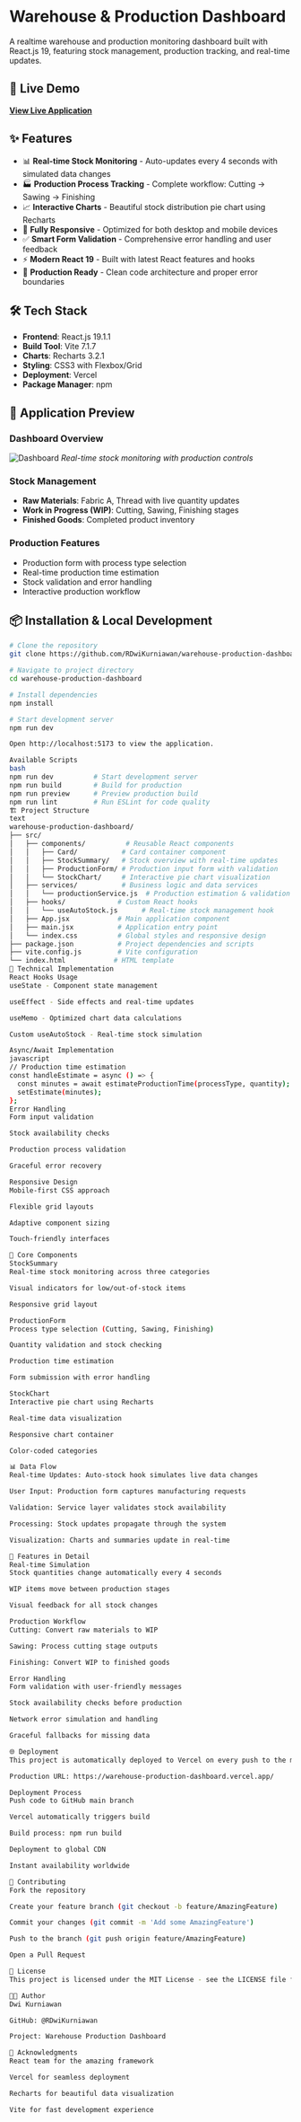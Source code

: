 # Warehouse & Production Dashboard

A realtime warehouse and production monitoring dashboard built with React.js 19, featuring stock management, production tracking, and real-time updates.

## 🚀 Live Demo

[**View Live Application**](https://warehouse-production-dashboard.vercel.app/)

## ✨ Features

- 📊 **Real-time Stock Monitoring** - Auto-updates every 4 seconds with simulated data changes
- 🏭 **Production Process Tracking** - Complete workflow: Cutting → Sawing → Finishing
- 📈 **Interactive Charts** - Beautiful stock distribution pie chart using Recharts
- 📱 **Fully Responsive** - Optimized for both desktop and mobile devices
- ✅ **Smart Form Validation** - Comprehensive error handling and user feedback
- ⚡ **Modern React 19** - Built with latest React features and hooks
- 🎯 **Production Ready** - Clean code architecture and proper error boundaries

## 🛠 Tech Stack

- **Frontend**: React.js 19.1.1
- **Build Tool**: Vite 7.1.7
- **Charts**: Recharts 3.2.1
- **Styling**: CSS3 with Flexbox/Grid
- **Deployment**: Vercel
- **Package Manager**: npm

## 📸 Application Preview

### Dashboard Overview
![Dashboard](https://via.placeholder.com/800x400/3498db/ffffff?text=Warehouse+Dashboard)
*Real-time stock monitoring with production controls*

### Stock Management
- **Raw Materials**: Fabric A, Thread with live quantity updates
- **Work in Progress (WIP)**: Cutting, Sawing, Finishing stages
- **Finished Goods**: Completed product inventory

### Production Features
- Production form with process type selection
- Real-time production time estimation
- Stock validation and error handling
- Interactive production workflow

## 📦 Installation & Local Development

```bash
# Clone the repository
git clone https://github.com/RDwiKurniawan/warehouse-production-dashboard.git

# Navigate to project directory
cd warehouse-production-dashboard

# Install dependencies
npm install

# Start development server
npm run dev

Open http://localhost:5173 to view the application.

Available Scripts
bash
npm run dev          # Start development server
npm run build        # Build for production
npm run preview      # Preview production build
npm run lint         # Run ESLint for code quality
🏗 Project Structure
text
warehouse-production-dashboard/
├── src/
│   ├── components/          # Reusable React components
│   │   ├── Card/           # Card container component
│   │   ├── StockSummary/   # Stock overview with real-time updates
│   │   ├── ProductionForm/ # Production input form with validation
│   │   └── StockChart/     # Interactive pie chart visualization
│   ├── services/           # Business logic and data services
│   │   └── productionService.js  # Production estimation & validation
│   ├── hooks/             # Custom React hooks
│   │   └── useAutoStock.js      # Real-time stock management hook
│   ├── App.jsx            # Main application component
│   ├── main.jsx           # Application entry point
│   └── index.css          # Global styles and responsive design
├── package.json           # Project dependencies and scripts
├── vite.config.js         # Vite configuration
└── index.html            # HTML template
🎯 Technical Implementation
React Hooks Usage
useState - Component state management

useEffect - Side effects and real-time updates

useMemo - Optimized chart data calculations

Custom useAutoStock - Real-time stock simulation

Async/Await Implementation
javascript
// Production time estimation
const handleEstimate = async () => {
  const minutes = await estimateProductionTime(processType, quantity);
  setEstimate(minutes);
};
Error Handling
Form input validation

Stock availability checks

Production process validation

Graceful error recovery

Responsive Design
Mobile-first CSS approach

Flexible grid layouts

Adaptive component sizing

Touch-friendly interfaces

🔧 Core Components
StockSummary
Real-time stock monitoring across three categories

Visual indicators for low/out-of-stock items

Responsive grid layout

ProductionForm
Process type selection (Cutting, Sawing, Finishing)

Quantity validation and stock checking

Production time estimation

Form submission with error handling

StockChart
Interactive pie chart using Recharts

Real-time data visualization

Responsive chart container

Color-coded categories

📊 Data Flow
Real-time Updates: Auto-stock hook simulates live data changes

User Input: Production form captures manufacturing requests

Validation: Service layer validates stock availability

Processing: Stock updates propagate through the system

Visualization: Charts and summaries update in real-time

🎨 Features in Detail
Real-time Simulation
Stock quantities change automatically every 4 seconds

WIP items move between production stages

Visual feedback for all stock changes

Production Workflow
Cutting: Convert raw materials to WIP

Sawing: Process cutting stage outputs

Finishing: Convert WIP to finished goods

Error Handling
Form validation with user-friendly messages

Stock availability checks before production

Network error simulation and handling

Graceful fallbacks for missing data

🌐 Deployment
This project is automatically deployed to Vercel on every push to the main branch.

Production URL: https://warehouse-production-dashboard.vercel.app/

Deployment Process
Push code to GitHub main branch

Vercel automatically triggers build

Build process: npm run build

Deployment to global CDN

Instant availability worldwide

🤝 Contributing
Fork the repository

Create your feature branch (git checkout -b feature/AmazingFeature)

Commit your changes (git commit -m 'Add some AmazingFeature')

Push to the branch (git push origin feature/AmazingFeature)

Open a Pull Request

📝 License
This project is licensed under the MIT License - see the LICENSE file for details.

👨‍💻 Author
Dwi Kurniawan

GitHub: @RDwiKurniawan

Project: Warehouse Production Dashboard

🙏 Acknowledgments
React team for the amazing framework

Vercel for seamless deployment

Recharts for beautiful data visualization

Vite for fast development experience
